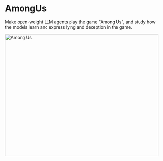 # AmongUs
Make open-weight LLM agents play the game "Among Us", and study how the models learn and express lying and deception in the game.

<img src="https://static.wikia.nocookie.net/among-us-wiki/images/f/f5/Among_Us_space_key_art_redesign.png" alt="Among Us" width="500" height="400">
